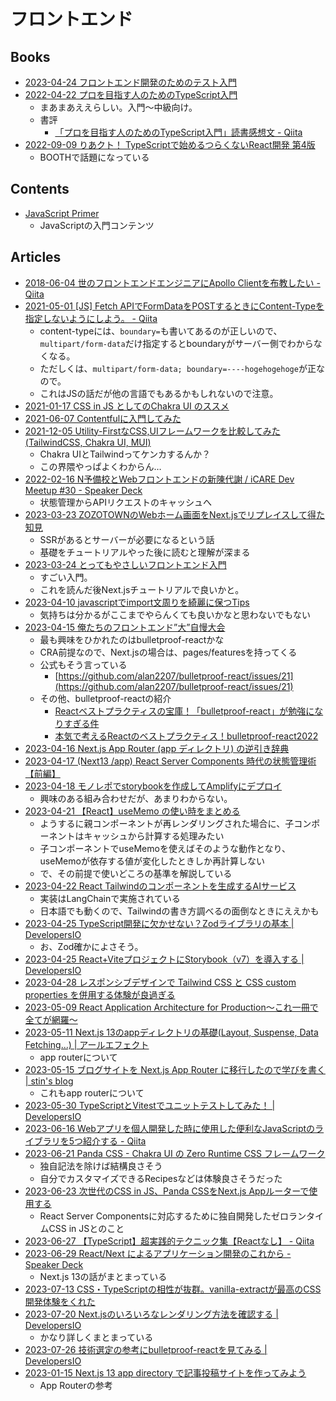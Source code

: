 # フロントエンド

## Books

- [2023-04-24 フロントエンド開発のためのテスト入門](https://www.amazon.co.jp/dp/B0BWR5GHMP/)
- [2022-04-22 プロを目指す人のためのTypeScript入門](https://gihyo.jp/book/2022/978-4-297-12747-3)
  - まあまあええらしい。入門～中級向け。
  - 書評
    - [「プロを目指す人のためのTypeScript入門」読書感想文 - Qiita](https://qiita.com/Yametaro/items/e3edba38d0fdc337e041)
- [2022-09-09 りあクト！ TypeScriptで始めるつらくないReact開発 第4版](https://klemiwary.com/blog/riakuto-4ed-release)
  - BOOTHで話題になっている

## Contents

- [JavaScript Primer](https://jsprimer.net/)
  - JavaScriptの入門コンテンツ

## Articles

- [2018-06-04 世のフロントエンドエンジニアにApollo Clientを布教したい - Qiita](https://qiita.com/seya/items/26c8a0dc549a10efcdf8)
- [2021-05-01 [JS] Fetch APIでFormDataをPOSTするときにContent-Typeを指定しないようにしよう。 - Qiita](https://qiita.com/YOCKOW/items/0b9635c62840998708f7)
  - content-typeには、`boundary=`も書いてあるのが正しいので、`multipart/form-data`だけ指定するとboundaryがサーバー側でわからなくなる。
  - ただしくは、`multipart/form-data; boundary=----hogehogehoge`が正なので。
  - これはJSの話だが他の言語でもあるかもしれないので注意。
- [2021-01-17 CSS in JS としてのChakra UI のススメ](https://zenn.dev/remon/articles/8d6f840a1d10e8)
- [2021-06-07 Contentfulに入門してみた](https://zenn.dev/katoaki/articles/286fd6f97ffdaa)
- [2021-12-05 Utility-FirstなCSS,UIフレームワークを比較してみた(TailwindCSS, Chakra UI, MUI)](https://zenn.dev/kiyokiyoabc/articles/f688f2cee95f04)
  - Chakra UIとTailwindってケンカするんか？
  - この界隈やっぱよくわからん…
- [2022-02-16 N予備校とWebフロントエンドの新陳代謝 / iCARE Dev Meetup #30 - Speaker Deck](https://speakerdeck.com/berlysia/icare-dev-meetup-number-30)
  - 状態管理からAPIリクエストのキャッシュへ
- [2023-03-23 ZOZOTOWNのWebホーム画面をNext.jsでリプレイスして得た知見](https://techblog.zozo.com/entry/replacing-zozo-with-nextjs-knowledge)
  - SSRがあるとサーバーが必要になるという話
  - 基礎をチュートリアルやった後に読むと理解が深まる
- [2023-03-24 とってもやさしいフロントエンド入門](https://zenn.dev/sharefull_blog/articles/eeff318b5cecb4)
  - すごい入門。
  - これを読んだ後Next.jsチュートリアルで良いかと。
- [2023-04-10 javascriptでimport文周りを綺麗に保つTips](https://zenn.dev/dev_shun/articles/6210867c8a2528)
  - 気持ちは分かるがここまでやらんくても良いかなと思わないでもない
- [2023-04-15 俺たちのフロントエンド”大”自慢大会](https://dev.classmethod.jp/articles/20230414-findy-classmethod-frontend-event/)
  - 最も興味をひかれたのはbulletproof-reactかな
  - CRA前提なので、Next.jsの場合は、pages/featuresを持ってくる
  - 公式もそう言っている
    - [https://github.com/alan2207/bulletproof-react/issues/21](https://github.com/alan2207/bulletproof-react/issues/21)
  - その他、bulletproof-reactの紹介
    - [Reactベストプラクティスの宝庫！「bulletproof-react」が勉強になりすぎる件](https://zenn.dev/manalink_dev/articles/bulletproof-react-is-best-architecture)
    - [本気で考えるReactのベストプラクティス！bulletproof-react2022](https://zenn.dev/t_keshi/articles/bulletproof-react-2022)
- [2023-04-16 Next.js App Router (app ディレクトリ) の逆引き辞典](https://zenn.dev/yumemi_inc/articles/next-13-app-overview)
- [2023-04-17 (Next13 /app) React Server Components 時代の状態管理術【前編】](https://zenn.dev/rgbkids/articles/039333a5e74712)
- [2023-04-18 モノレポでstorybookを作成してAmplifyにデプロイ](https://dev.classmethod.jp/articles/storybook-amplify/)
  - 興味のある組み合わせだが、あまりわからない。
- [2023-04-21 【React】useMemo の使い時をまとめる](https://zenn.dev/chot/articles/react-when-to-use-memo)
  - ようするに親コンポーネントが再レンダリングされた場合に、子コンポーネントはキャッシュから計算する処理みたい
  - 子コンポーネントでuseMemoを使えばそのような動作となり、useMemoが依存する値が変化したときしか再計算しない
  - で、その前提で使いどころの基準を解説している
- [2023-04-22 React Tailwindのコンポーネントを生成するAIサービス](https://twitter.com/carlosknopel/status/1649450389190721537)
  - 実装はLangChainで実施されている
  - 日本語でも動くので、Tailwindの書き方調べるの面倒なときにええかも
- [2023-04-25 TypeScript開発に欠かせない？Zodライブラリの基本 | DevelopersIO](https://dev.classmethod.jp/articles/basic_usage_zod/)
  - お、Zod確かによさそう。
- [2023-04-25 React+ViteプロジェクトにStorybook（v7）を導入する | DevelopersIO](https://dev.classmethod.jp/articles/react-vite-storybook/)
- [2023-04-28 レスポンシブデザインで Tailwind CSS と CSS custom properties を併用する体験が良過ぎる](https://zenn.dev/amon/articles/9e8b7d220d2661)
- [2023-05-09 React Application Architecture for Production〜これ一冊で全てが網羅〜](https://zenn.dev/hrbrain/articles/437d0b7492ac47)
- [2023-05-11 Next.js 13のappディレクトリの基礎(Layout, Suspense, Data Fetching...) | アールエフェクト](https://reffect.co.jp/react/next-js-13-app/)
  - app routerについて
- [2023-05-15 ブログサイトを Next.js App Router に移行したので学びを書く | stin's blog](https://blog.stin.ink/articles/update-blog-site-with-next-app-router)
  - これもapp routerについて
- [2023-05-30 TypeScriptとVitestでユニットテストしてみた！ | DevelopersIO](https://dev.classmethod.jp/articles/ts-and-vitest-unittest/)
- [2023-06-16 Webアプリを個人開発した時に使用した便利なJavaScriptのライブラリを5つ紹介する - Qiita](https://qiita.com/hayaharu3220/items/1569d466db5f61fd5e8a)
- [2023-06-21 Panda CSS - Chakra UI の Zero Runtime CSS フレームワーク](https://zenn.dev/cybozu_frontend/articles/panda-is-coming)
  - 独自記法を除けば結構良さそう
  - 自分でカスタマイズできるRecipesなどは体験良さそうだった
- [2023-06-23 次世代のCSS in JS、Panda CSSをNext.js Appルーターで使用する](https://zenn.dev/a_da_chi/articles/725ba2cd4ce358)
  - React Server Componentsに対応するために独自開発したゼロランタイムCSS in JSとのこと
- [2023-06-27 【TypeScript】超実践的テクニック集【Reactなし】 - Qiita](https://qiita.com/ment_RE/items/9387b47dbef6433f6637)
- [2023-06-29 React/Next によるアプリケーション開発のこれから - Speaker Deck](https://speakerdeck.com/koba04/next-niyoruapurikesiyonkai-fa-nokorekara)
  - Next.js 13の話がまとまっている
- [2023-07-13 CSS・TypeScriptの相性が抜群。vanilla-extractが最高のCSS開発体験をくれた](https://zenn.dev/moneyforward/articles/vanilla-extract)
- [2023-07-20 Next.jsのいろいろなレンダリング方法を確認する | DevelopersIO](https://dev.classmethod.jp/articles/nextjs-rendering/)
  - かなり詳しくまとまっている
- [2023-07-26 技術選定の参考にbulletproof-reactを見てみる | DevelopersIO](https://dev.classmethod.jp/articles/bulletproof-react-library-selection/)
- [2023-01-15 Next.js 13 app directory で記事投稿サイトを作ってみよう](https://zenn.dev/azukiazusa/articles/next-js-app-dir-tutorial)
  - App Routerの参考